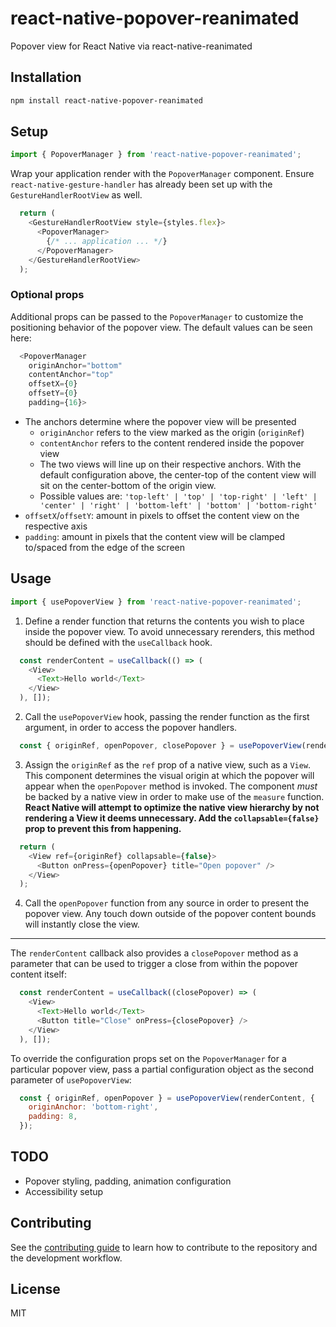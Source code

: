 # react-native-popover-reanimated

Popover view for React Native via react-native-reanimated

## Installation

```sh
npm install react-native-popover-reanimated
```

## Setup

```js
import { PopoverManager } from 'react-native-popover-reanimated';
```

Wrap your application render with the `PopoverManager` component. Ensure `react-native-gesture-handler` has already been set up with the `GestureHandlerRootView` as well.

```js
  return (
    <GestureHandlerRootView style={styles.flex}>
      <PopoverManager>
        {/* ... application ... */}
      </PopoverManager>
    </GestureHandlerRootView>
  );
```

### Optional props

Additional props can be passed to the `PopoverManager` to customize the positioning behavior of the popover view. The default values can be seen here:
```js
  <PopoverManager
    originAnchor="bottom"
    contentAnchor="top"
    offsetX={0}
    offsetY={0}
    padding={16}>
```

* The anchors determine where the popover view will be presented
  * `originAnchor` refers to the view marked as the origin (`originRef`)
  * `contentAnchor` refers to the content rendered inside the popover view
  * The two views will line up on their respective anchors. With the default configuration above, the center-top of the content view will sit on the center-bottom of the origin view.
  * Possible values are: `'top-left' | 'top' | 'top-right' | 'left' | 'center' | 'right' | 'bottom-left' | 'bottom' | 'bottom-right'`
* `offsetX`/`offsetY`: amount in pixels to offset the content view on the respective axis
* `padding`: amount in pixels that the content view will be clamped to/spaced from the edge of the screen

## Usage

```js
import { usePopoverView } from 'react-native-popover-reanimated';
```

1. Define a render function that returns the contents you wish to place inside the popover view. To avoid unnecessary rerenders, this method should be defined with the `useCallback` hook.

```js
  const renderContent = useCallback(() => (
    <View>
      <Text>Hello world</Text>
    </View>
  ), []);
```

2. Call the `usePopoverView` hook, passing the render function as the first argument, in order to access the popover handlers.

```js
  const { originRef, openPopover, closePopover } = usePopoverView(renderContent);
```

3. Assign the `originRef` as the `ref` prop of a native view, such as a `View`. This component determines the visual origin at which the popover will appear when the `openPopover` method is invoked. The component _must_ be backed by a native view in order to make use of the `measure` function. **React Native will attempt to optimize the native view hierarchy by not rendering a View it deems unnecessary. Add the `collapsable={false}` prop to prevent this from happening.**

```js
  return (
    <View ref={originRef} collapsable={false}>
      <Button onPress={openPopover} title="Open popover" />
    </View>
  );
```

4. Call the `openPopover` function from any source in order to present the popover view. Any touch down outside of the popover content bounds will instantly close the view.

---

The `renderContent` callback also provides a `closePopover` method as a parameter that can be used to trigger a close from within the popover content itself:

```js
  const renderContent = useCallback((closePopover) => (
    <View>
      <Text>Hello world</Text>
      <Button title="Close" onPress={closePopover} />
    </View>
  ), []);
```

To override the configuration props set on the `PopoverManager` for a particular popover view, pass a partial configuration object as the second parameter of `usePopoverView`:

```js
  const { originRef, openPopover } = usePopoverView(renderContent, {
    originAnchor: 'bottom-right',
    padding: 8,
  });
```

## TODO

* Popover styling, padding, animation configuration
* Accessibility setup

## Contributing

See the [contributing guide](CONTRIBUTING.md) to learn how to contribute to the repository and the development workflow.

## License

MIT
